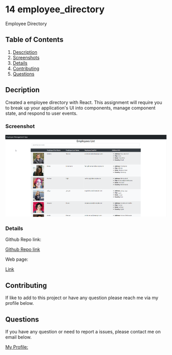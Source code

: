 # 14 employee_directory

Employee Directory

## Table of Contents

1.  [Description](#description)
1.  [Screenshots](#screenshots)
1.  [Details](#details)
1.  [Contributing](#contributing)
1.  [Questions](#questions)

## Decription

Created a employee directory with React. This assignment will require you to break up your application's UI into components, manage component state, and respond to user events.

### Screenshot

![Screenshot](./images/EmployeeManagment.png)

### Details

Github Repo link:

[Github Repo link](https://github.com/eloy522752868/employee_directory/tree/master)

Web page:

[Link](https://eloy522752868.github.io/employee_directory/)

## Contributing

If like to add to this project or have any question please reach me via my profile below.

## Questions

If you have any question or need to report a issues, please contact me on email below.

[My Profile:](https://github.com/eloy522752868)
